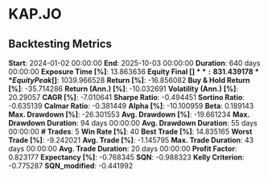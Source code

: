 # KAP.JO

## Backtesting Metrics

**Start**: 2024-01-02 00:00:00
**End**: 2025-10-03 00:00:00
**Duration**: 640 days 00:00:00
**Exposure Time [%]**: 13.863636
**Equity Final [$]**: 831.439178
**Equity Peak [$]**: 1039.966528
**Return [%]**: -16.856082
**Buy & Hold Return [%]**: -35.714286
**Return (Ann.) [%]**: -10.032691
**Volatility (Ann.) [%]**: 20.29057
**CAGR [%]**: -7.010641
**Sharpe Ratio**: -0.494451
**Sortino Ratio**: -0.635139
**Calmar Ratio**: -0.381449
**Alpha [%]**: -10.100959
**Beta**: 0.189143
**Max. Drawdown [%]**: -26.301553
**Avg. Drawdown [%]**: -19.661234
**Max. Drawdown Duration**: 94 days 00:00:00
**Avg. Drawdown Duration**: 55 days 00:00:00
**# Trades**: 5
**Win Rate [%]**: 40
**Best Trade [%]**: 14.835165
**Worst Trade [%]**: -9.242021
**Avg. Trade [%]**: -1.145795
**Max. Trade Duration**: 43 days 00:00:00
**Avg. Trade Duration**: 20 days 00:00:00
**Profit Factor**: 0.823177
**Expectancy [%]**: -0.768345
**SQN**: -0.988323
**Kelly Criterion**: -0.775287
**SQN_modified**: -0.441992